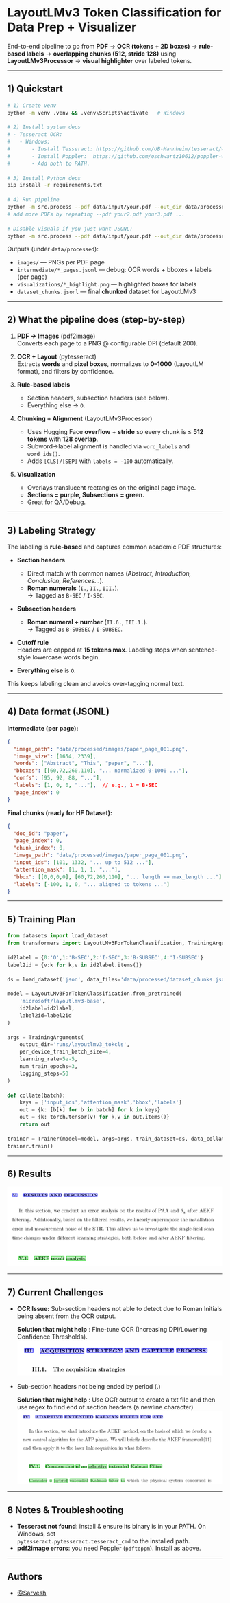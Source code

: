 
# LayoutLMv3 Token Classification for Data Prep + Visualizer

End-to-end pipeline to go from **PDF** → **OCR (tokens + 2D boxes)** → **rule-based labels** → **overlapping chunks (512, stride 128)** using **LayoutLMv3Processor** → **visual highlighter** over labeled tokens.


---

## 1) Quickstart

```bash
# 1) Create venv
python -m venv .venv && .venv\Scripts\activate   # Windows

# 2) Install system deps
# - Tesseract OCR:
#   - Windows: 
#       - Install Tesseract: https://github.com/UB-Mannheim/tesseract/wiki
#       - Install Poppler:  https://github.com/oschwartz10612/poppler-windows/releases/
#       - Add both to PATH.

# 3) Install Python deps
pip install -r requirements.txt

# 4) Run pipeline
python -m src.process --pdf data/input/your.pdf --out_dir data/processed
# add more PDFs by repeating --pdf your2.pdf your3.pdf ...

# Disable visuals if you just want JSONL:
python -m src.process --pdf data/input/your.pdf --out_dir data/processed --no_visuals
```

Outputs (under `data/processed`):
- `images/` — PNGs per PDF page  
- `intermediate/*_pages.jsonl` — debug: OCR words + bboxes + labels (per page)  
- `visualizations/*_highlight.png` — highlighted boxes for labels  
- `dataset_chunks.jsonl` — final **chunked** dataset for LayoutLMv3  

---

## 2) What the pipeline does (step-by-step)

1. **PDF → Images** (pdf2image)  
   Converts each page to a PNG @ configurable DPI (default 200).

2. **OCR + Layout** (pytesseract)  
   Extracts **words** and **pixel boxes**, normalizes to **0–1000** (LayoutLM format), and filters by confidence.

3. **Rule-based labels**  
   - Section headers, subsection headers (see below).  
   - Everything else → `O`.  

4. **Chunking + Alignment** (LayoutLMv3Processor)  
   - Uses Hugging Face **overflow** + **stride** so every chunk is ≤ **512 tokens** with **128 overlap**.  
   - Subword→label alignment is handled via `word_labels` and `word_ids()`.  
   - Adds `[CLS]/[SEP]` with `labels = -100` automatically.

5. **Visualization**  
   - Overlays translucent rectangles on the original page image.  
   - **Sections = purple, Subsections = green.**  
   - Great for QA/Debug.

---

## 3) Labeling Strategy  

The labeling is **rule-based** and captures common academic PDF structures:

- **Section headers**  
  - Direct match with common names (*Abstract, Introduction, Conclusion, References…*).  
  - **Roman numerals** (`I.`, `II.`, `III.`).   
  → Tagged as `B-SEC` / `I-SEC`.

- **Subsection headers**  
  - **Roman numeral + number** (`II.6.`, `III.1.`).  
  → Tagged as `B-SUBSEC` / `I-SUBSEC`.

- **Cutoff rule**  
  Headers are capped at **15 tokens max**. Labeling stops when sentence-style lowercase words begin.

- **Everything else** is `O`.  

This keeps labeling clean and avoids over-tagging normal text.

---

## 4) Data format (JSONL)

**Intermediate (per page):**

```json
{
  "image_path": "data/processed/images/paper_page_001.png",
  "image_size": [1654, 2339],
  "words": ["Abstract", "This", "paper", "..."],
  "bboxes": [[60,72,260,110], "... normalized 0-1000 ..."],
  "confs": [95, 92, 88, "..."],
  "labels": [1, 0, 0, "..."],  // e.g., 1 = B-SEC
  "page_index": 0
}
```

**Final chunks (ready for HF Dataset):**

```json
{
  "doc_id": "paper",
  "page_index": 0,
  "chunk_index": 0,
  "image_path": "data/processed/images/paper_page_001.png",
  "input_ids": [101, 1332, "... up to 512 ..."],
  "attention_mask": [1, 1, 1, "..."],
  "bbox": [[0,0,0,0], [60,72,260,110], "... length == max_length ..."],
  "labels": [-100, 1, 0, "... aligned to tokens ..."]
}
```

---

## 5) Training Plan

```python
from datasets import load_dataset
from transformers import LayoutLMv3ForTokenClassification, TrainingArguments, Trainer

id2label = {0:'O',1:'B-SEC',2:'I-SEC',3:'B-SUBSEC',4:'I-SUBSEC'}
label2id = {v:k for k,v in id2label.items()}

ds = load_dataset('json', data_files='data/processed/dataset_chunks.jsonl', split='train')

model = LayoutLMv3ForTokenClassification.from_pretrained(
    'microsoft/layoutlmv3-base',
    id2label=id2label,
    label2id=label2id
)

args = TrainingArguments(
    output_dir='runs/layoutlmv3_tokcls',
    per_device_train_batch_size=4,
    learning_rate=5e-5,
    num_train_epochs=3,
    logging_steps=50
)

def collate(batch):
    keys = ['input_ids','attention_mask','bbox','labels']
    out = {k: [b[k] for b in batch] for k in keys}
    out = {k: torch.tensor(v) for k,v in out.items()}
    return out

trainer = Trainer(model=model, args=args, train_dataset=ds, data_collator=collate)
trainer.train()
```
---

## 6) Results

![App Screenshot](data/screenshots/result_ss.png)

---

## 7) Current Challenges

- **OCR Issue:** Sub-section headers not able to detect due to Roman Initials being absent from the OCR output.

  **Solution that might help** : Fine-tune OCR (Increasing DPI/Lowering Confidence Thresholds).
  ![App Screenshot](data/screenshots/challenges_ss2.png)

- Sub-section headers not being ended by period (.)

  **Solution that might help** : Use OCR output to create a txt file and then use regex to find end of section headers (a newline character)
  ![App Screenshot](data/screenshots/challenges_ss1.png)

---

## 8 Notes & Troubleshooting

- **Tesseract not found**: install & ensure its binary is in your PATH. On Windows, set  
  `pytesseract.pytesseract.tesseract_cmd` to the installed path.  
- **pdf2image errors**: you need Poppler (`pdftoppm`). Install as above.  

---
## Authors

- [@Sarvesh](https://github.com/Sarvesh326)
